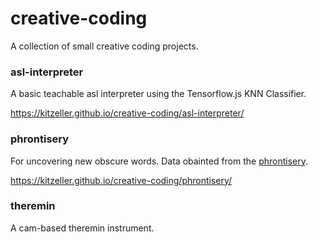 # creative-coding

A collection of small creative coding projects.

### asl-interpreter

A basic teachable asl interpreter using the Tensorflow.js KNN Classifier.

https://kitzeller.github.io/creative-coding/asl-interpreter/


### phrontisery

For uncovering new obscure words. Data obainted from the [phrontisery](http://phrontistery.info/).

https://kitzeller.github.io/creative-coding/phrontisery/

### theremin

A cam-based theremin instrument.
